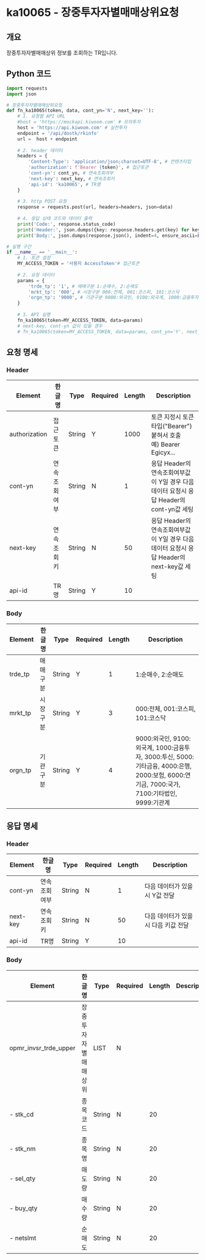 # ka10065 - 장중투자자별매매상위요청

## 개요
장중투자자별매매상위 정보를 조회하는 TR입니다.

## Python 코드

```python
import requests
import json

# 장중투자자별매매상위요청
def fn_ka10065(token, data, cont_yn='N', next_key=''):
    # 1. 요청할 API URL
    #host = 'https://mockapi.kiwoom.com' # 모의투자
    host = 'https://api.kiwoom.com' # 실전투자
    endpoint = '/api/dostk/rkinfo'
    url =  host + endpoint
    
    # 2. header 데이터
    headers = {
        'Content-Type': 'application/json;charset=UTF-8', # 컨텐츠타입
        'authorization': f'Bearer {token}', # 접근토큰
        'cont-yn': cont_yn, # 연속조회여부
        'next-key': next_key, # 연속조회키
        'api-id': 'ka10065', # TR명
    }
    
    # 3. http POST 요청
    response = requests.post(url, headers=headers, json=data)
    
    # 4. 응답 상태 코드와 데이터 출력
    print('Code:', response.status_code)
    print('Header:', json.dumps({key: response.headers.get(key) for key in ['next-key', 'cont-yn', 'api-id']}, indent=4, ensure_ascii=False))
    print('Body:', json.dumps(response.json(), indent=4, ensure_ascii=False))  # JSON 응답을 파싱하여 출력

# 실행 구간
if __name__ == '__main__':
    # 1. 토큰 설정
    MY_ACCESS_TOKEN = '사용자 AccessToken'# 접근토큰
    
    # 2. 요청 데이터
    params = {
        'trde_tp': '1', # 매매구분 1:순매수, 2:순매도
        'mrkt_tp': '000', # 시장구분 000:전체, 001:코스피, 101:코스닥
        'orgn_tp': '9000', # 기관구분 9000:외국인, 9100:외국계, 1000:금융투자, 3000:투신, 5000:기타금융, 4000:은행, 2000:보험, 6000:연기금, 7000:국가, 7100:기타법인, 9999:기관계
    }
    
    # 3. API 실행
    fn_ka10065(token=MY_ACCESS_TOKEN, data=params)
    # next-key, cont-yn 값이 있을 경우
    # fn_ka10065(token=MY_ACCESS_TOKEN, data=params, cont_yn='Y', next_key='nextkey..')
```

## 요청 명세

### Header
| Element | 한글명 | Type | Required | Length | Description |
|---------|--------|------|----------|--------|-------------|
| authorization | 접근토큰 | String | Y | 1000 | 토큰 지정시 토큰타입("Bearer") 붙혀서 호출<br>예) Bearer Egicyx... |
| cont-yn | 연속조회여부 | String | N | 1 | 응답 Header의 연속조회여부값이 Y일 경우 다음데이터 요청시 응답 Header의 cont-yn값 세팅 |
| next-key | 연속조회키 | String | N | 50 | 응답 Header의 연속조회여부값이 Y일 경우 다음데이터 요청시 응답 Header의 next-key값 세팅 |
| api-id | TR명 | String | Y | 10 | |

### Body
| Element | 한글명 | Type | Required | Length | Description |
|---------|--------|------|----------|--------|-------------|
| trde_tp | 매매구분 | String | Y | 1 | 1:순매수, 2:순매도 |
| mrkt_tp | 시장구분 | String | Y | 3 | 000:전체, 001:코스피, 101:코스닥 |
| orgn_tp | 기관구분 | String | Y | 4 | 9000:외국인, 9100:외국계, 1000:금융투자, 3000:투신, 5000:기타금융, 4000:은행, 2000:보험, 6000:연기금, 7000:국가, 7100:기타법인, 9999:기관계 |

## 응답 명세

### Header
| Element | 한글명 | Type | Required | Length | Description |
|---------|--------|------|----------|--------|-------------|
| cont-yn | 연속조회여부 | String | N | 1 | 다음 데이터가 있을시 Y값 전달 |
| next-key | 연속조회키 | String | N | 50 | 다음 데이터가 있을시 다음 키값 전달 |
| api-id | TR명 | String | Y | 10 | |

### Body
| Element | 한글명 | Type | Required | Length | Description |
|---------|--------|------|----------|--------|-------------|
| opmr_invsr_trde_upper | 장중투자자별매매상위 | LIST | N | | |
| - stk_cd | 종목코드 | String | N | 20 | |
| - stk_nm | 종목명 | String | N | 20 | |
| - sel_qty | 매도량 | String | N | 20 | |
| - buy_qty | 매수량 | String | N | 20 | |
| - netslmt | 순매도 | String | N | 20 | |